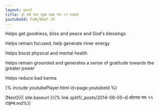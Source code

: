 ```yaml
---
layout: post
title: ॐ सर्व गंधा सूखा वाह्य नमः ११ टाइम्स
youtubeId: FwNj9XAf-JY
---
```

 
 
Helps get goodness, bliss and peace and God's blessings
 
Helps remain focused, help generate inner energy 
 
Helps boost physical and mental health 
 
Helps remain grounded and generates a sense of gratitude towards the greater power 
 
Helps reduce bad karma
 
 
 
 


{% include youtubePlayer.html id=page.youtubeId %}
 
[Next]({{ site.baseurl }}{% link  split1/_posts/2014-08-05-ॐ थोरनय नमः ११ टाइम्स.md%})
 
